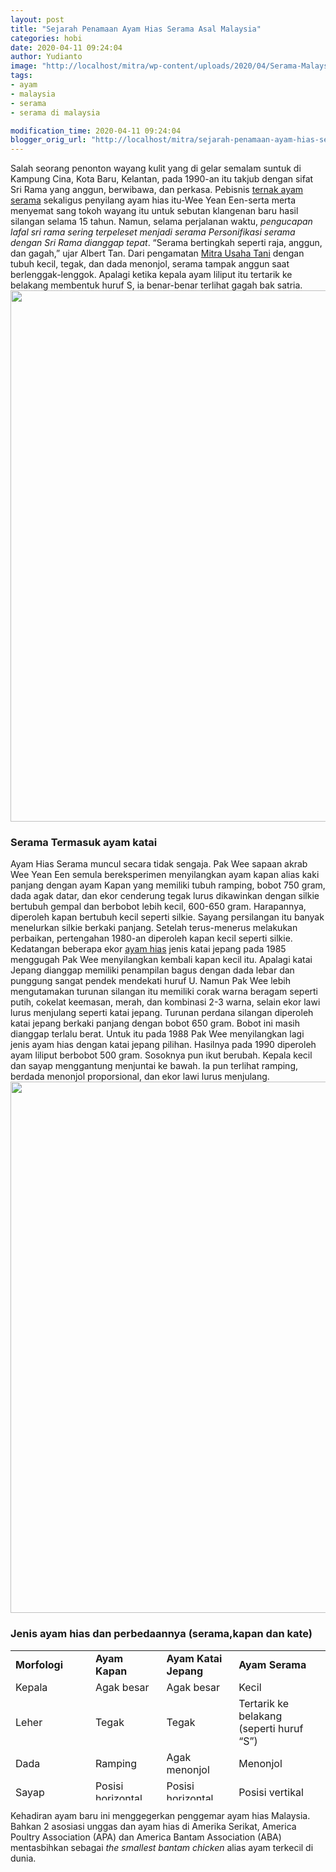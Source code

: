 ```yaml
---
layout: post
title: "Sejarah Penamaan Ayam Hias Serama Asal Malaysia"
categories: hobi
date: 2020-04-11 09:24:04
author: Yudianto
image: "http://localhost/mitra/wp-content/uploads/2020/04/Serama-Malaysia.jpg"
tags:
- ayam
- malaysia
- serama
- serama di malaysia

modification_time: 2020-04-11 09:24:04
blogger_orig_url: "http://localhost/mitra/sejarah-penamaan-ayam-hias-serama-asal.html"
---
```


Salah seorang penonton wayang kulit yang di gelar semalam suntuk di Kampung Cina, Kota Baru, Kelantan, pada 1990-an itu takjub dengan sifat Sri Rama yang anggun, berwibawa, dan perkasa. Pebisnis <a href="http://127.0.0.1/mitra/prospek-bisnis-menjanjikan-budidaya.html">ternak ayam serama</a> sekaligus penyilang ayam hias itu-Wee Yean Een-serta merta menyemat sang tokoh wayang itu untuk sebutan klangenan baru hasil silangan selama 15 tahun. Namun, selama perjalanan waktu, <em>pengucapan lafal sri rama sering terpeleset menjadi serama Personifikasi serama dengan Sri Rama dianggap tepat</em>. “Serama bertingkah seperti raja, anggun, dan gagah,” ujar Albert Tan.
Dari pengamatan <a href="http://127.0.0.1/mitra">Mitra Usaha Tani</a> dengan tubuh kecil, tegak, dan dada menonjol, serama tampak anggun saat berlenggak-lenggok. Apalagi ketika kepala ayam liliput itu tertarik ke belakang membentuk huruf S, ia benar-benar terlihat gagah bak satria.
<a href="http://127.0.0.1/mitra/wp-content/uploads/2020/04/Serama-Asal-Malaysia.jpg"><img class="aligncenter wp-image-20584 size-full" src="http://127.0.0.1/mitra/wp-content/uploads/2020/04/Serama-Asal-Malaysia.jpg" alt="" width="1511" height="850" /></a>
<h3>Serama Termasuk ayam katai</h3>
Ayam Hias Serama muncul secara tidak sengaja. Pak Wee sapaan akrab Wee Yean Een semula bereksperimen menyilangkan ayam kapan alias kaki panjang dengan ayam Kapan yang memiliki tubuh ramping, bobot 750 gram, dada agak datar, dan ekor cenderung tegak lurus dikawinkan dengan silkie bertubuh gempal dan berbobot lebih kecil, 600-650 gram. Harapannya, diperoleh kapan bertubuh kecil seperti silkie. Sayang persilangan itu banyak menelurkan silkie berkaki panjang. Setelah terus-menerus melakukan perbaikan, pertengahan 1980-an diperoleh kapan kecil seperti silkie.
Kedatangan beberapa ekor <a href="http://127.0.0.1/mitra/topik/ayam-hias">ayam hias</a> jenis katai jepang pada 1985 menggugah Pak Wee menyilangkan kembali kapan kecil itu. Apalagi katai Jepang dianggap memiliki penampilan bagus dengan dada lebar dan punggung sangat pendek mendekati huruf U. Namun Pak Wee lebih mengutamakan turunan silangan itu memiliki corak warna beragam seperti putih, cokelat keemasan, merah, dan kombinasi 2-3 warna, selain ekor lawi lurus menjulang seperti katai jepang.
Turunan perdana silangan diperoleh katai jepang berkaki panjang dengan bobot 650 gram. Bobot ini masih dianggap terlalu berat. Untuk itu pada 1988 Pak Wee menyilangkan lagi jenis ayam hias dengan katai jepang pilihan. Hasilnya pada 1990 diperoleh ayam liliput berbobot 500 gram. Sosoknya pun ikut berubah. Kepala kecil dan sayap menggantung menjuntai ke bawah. Ia pun terlihat ramping, berdada menonjol proporsional, dan ekor lawi lurus menjulang.
<a href="http://127.0.0.1/mitra/wp-content/uploads/2020/04/ayam-Serama-Asal-Malaysia.jpg"><img class="aligncenter wp-image-20585 size-full" src="http://127.0.0.1/mitra/wp-content/uploads/2020/04/ayam-Serama-Asal-Malaysia.jpg" alt="" width="1511" height="850" /></a>
<h3>Jenis ayam hias dan perbedaannya (serama,kapan dan kate)</h3>
<table style="height: 240px;" width="737">
<tbody>
<tr>
<td style="width: 186.517px;"><strong>Morfologi</strong></td>
<td style="width: 137.767px;"><strong>Ayam Kapan</strong></td>
<td style="width: 143.867px;"><strong>Ayam Katai Jepang</strong></td>
<td style="width: 239.683px;"><strong>Ayam Serama</strong></td>
</tr>
<tr>
<td style="width: 186.517px;">Kepala</td>
<td style="width: 137.767px;">Agak besar</td>
<td style="width: 143.867px;">Agak besar</td>
<td style="width: 239.683px;">Kecil</td>
</tr>
<tr>
<td style="width: 186.517px;">Leher</td>
<td style="width: 137.767px;">Tegak</td>
<td style="width: 143.867px;">Tegak</td>
<td style="width: 239.683px;">Tertarik ke belakang (seperti huruf “S”)</td>
</tr>
<tr>
<td style="width: 186.517px;">Dada</td>
<td style="width: 137.767px;">Ramping</td>
<td style="width: 143.867px;">Agak menonjol</td>
<td style="width: 239.683px;">Menonjol</td>
</tr>
<tr>
<td style="width: 186.517px;">Sayap</td>
<td style="width: 137.767px;">Posisi horizontal</td>
<td style="width: 143.867px;">Posisi horizontal</td>
<td style="width: 239.683px;">Posisi vertikal</td>
</tr>
<tr>
<td style="width: 186.517px;">Kaki</td>
<td style="width: 137.767px;">Panjang</td>
<td style="width: 143.867px;">Pendek</td>
<td style="width: 239.683px;">Pendek</td>
</tr>
<tr>
<td style="width: 186.517px;">Ekor</td>
<td style="width: 137.767px;">Agak menjulang</td>
<td style="width: 143.867px;">Lurus menjulang</td>
<td style="width: 239.683px;">Lurus menjulang</td>
</tr>
<tr>
<td style="width: 186.517px;">Tubuh</td>
<td style="width: 137.767px;">Tegak</td>
<td style="width: 143.867px;">Agak bungkuk</td>
<td style="width: 239.683px;">Tegak</td>
</tr>
<tr>
<td style="width: 186.517px;">Bobot Umur 1 tahun</td>
<td style="width: 137.767px;">Di atas 750 gram</td>
<td style="width: 143.867px;">Di atas 1.000 gram</td>
<td style="width: 239.683px;">Di bawah 500 gram</td>
</tr>
</tbody>
</table>
Kehadiran ayam baru ini menggegerkan penggemar ayam hias Malaysia. Bahkan 2 asosiasi unggas dan ayam hias di Amerika Serikat, America Poultry Association (APA) dan America Bantam Association (ABA) mentasbihkan sebagai <em>the smallest bantam chicken</em> alias ayam terkecil di dunia.
